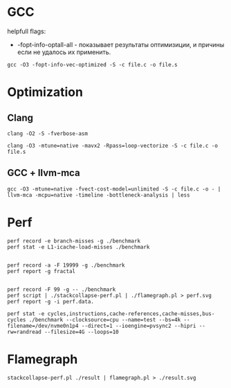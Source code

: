 
# GCC

helpfull flags:
  * -fopt-info-optall-all - показывает результаты оптимизиции, и причины если не удалось их применить. 

```
gcc -O3 -fopt-info-vec-optimized -S -c file.c -o file.s
```

# Optimization

## Clang 

```
clang -O2 -S -fverbose-asm 

clang -O3 -mtune=native -mavx2 -Rpass=loop-vectorize -S -c file.c -o file.s
```

## GCC + llvm-mca 

```
gcc -O3 -mtune=native -fvect-cost-model=unlimited -S -c file.c -o - | llvm-mca -mcpu=native -timeline -bottleneck-analysis | less 
```

# Perf

```
perf record -e branch-misses -g ./benchmark
perf stat -e L1-icache-load-misses ./benchmark


perf record -a -F 19999 -g ./benchmark
perf report -g fractal


perf record -F 99 -g -- ./benchmark
perf script | ./stackcollapse-perf.pl | ./flamegraph.pl > perf.svg
perf report -g -i perf.data.

perf stat -e cycles,instructions,cache-references,cache-misses,bus-cycles ./benchmark --clocksource=cpu --name=test --bs=4k --filename=/dev/nvme0n1p4 --direct=1 --ioengine=pvsync2 --hipri --rw=randread --filesize=4G --loops=10
```

# Flamegraph

```
stackcollapse-perf.pl ./result | flamegraph.pl > ./result.svg

```






